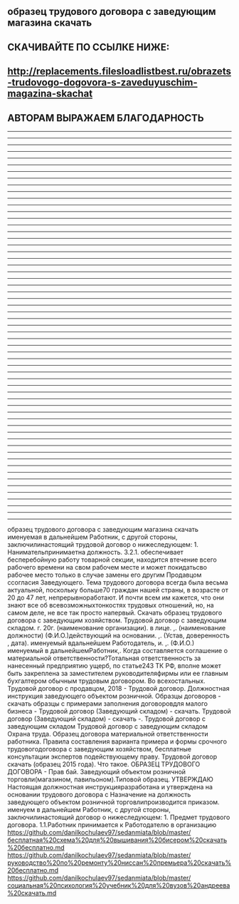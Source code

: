 образец трудового договора с заведующим магазина скачать
--------------------------------------------------
СКАЧИВАЙТЕ ПО ССЫЛКЕ НИЖЕ:
--------------------------------------------------
http://replacements.filesloadlistbest.ru/obrazets-trudovogo-dogovora-s-zaveduyuschim-magazina-skachat
--------------------------------------------------
АВТОРАМ ВЫРАЖАЕМ БЛАГОДАРНОСТЬ
--------------------------------------------------
--------------------------------------------------
--------------------------------------------------
--------------------------------------------------
--------------------------------------------------
--------------------------------------------------
--------------------------------------------------
--------------------------------------------------
--------------------------------------------------
--------------------------------------------------
--------------------------------------------------
--------------------------------------------------
--------------------------------------------------
--------------------------------------------------
--------------------------------------------------
--------------------------------------------------
--------------------------------------------------
--------------------------------------------------
--------------------------------------------------
--------------------------------------------------
--------------------------------------------------
--------------------------------------------------
--------------------------------------------------
--------------------------------------------------
--------------------------------------------------
--------------------------------------------------
--------------------------------------------------
--------------------------------------------------
--------------------------------------------------
--------------------------------------------------
--------------------------------------------------
--------------------------------------------------
--------------------------------------------------
--------------------------------------------------
--------------------------------------------------
--------------------------------------------------
--------------------------------------------------
--------------------------------------------------
--------------------------------------------------
--------------------------------------------------
--------------------------------------------------
--------------------------------------------------
--------------------------------------------------
--------------------------------------------------
--------------------------------------------------
--------------------------------------------------
--------------------------------------------------
--------------------------------------------------
--------------------------------------------------
--------------------------------------------------
--------------------------------------------------
--------------------------------------------------
--------------------------------------------------
--------------------------------------------------
--------------------------------------------------
--------------------------------------------------
--------------------------------------------------
--------------------------------------------------
--------------------------------------------------
--------------------------------------------------
образец трудового договора с заведующим магазина скачать именуемая в дальнейшем Работник, с другой стороны, заключилинастоящий трудовой договор о нижеследующем: 1. Нанимательпринимаетна должность. 3.2.1. обеспечивает бесперебойную работу товарной секции, находится втечение всего рабочего времени на свом рабочем месте и может покидатьсво рабочее место только в случае замены его другим Продавцом ссогласия Заведующего. Тема трудового договора всегда была весьма актуальной, поскольку больше70 граждан нашей страны, в возрасте от 20 до 47 лет, непрерывноработают. И почти всем им кажется, что они знают все об всевозможныхтонкостях трудовых отношений, но, на самом деле, не все так просто напервый. Скачать образец трудового договора с заведующим хозяйством. Трудовой договор с заведующим складом. г. 20г. (наименование организации). в лице. ,. (наименование должности) (Ф.И.О.)действующий на основании. ,. (Устав, доверенность , дата). именуемый вдальнейшем Работодатель, и. ,. (Ф.И.О.) именуемый в дальнейшемРаботник,. Когда составляется соглашение о материальной ответственности?Тотальная ответственность за нанесенный предприятию ущерб, по статье243 ТК РФ, вполне может быть закреплена за заместителем руководителяфирмы или ее главным бухгалтером обычным трудовым договором. Во всехостальных. Трудовой договор с продавцом, 2018 - Трудовой договор. Должностная инструкция заведующего объектом розничной. Образцы договоров - скачать образцы с примерами заполнения договоровдля малого бизнеса - Трудовой договор (Заведующий складом) - скачать. Трудовой договор (Заведующий складом) - скачать -. Трудовой договор с заведующим складом
Трудовой договор с заведующим складом  Охрана труда. Образец договора материальной ответственности работника. Правила составления варианта примера и формы срочного трудовогодоговора с заведующим хозяйством, бесплатные консультации экспертов подействующему праву. Трудовой договор скачать (образец 2015 года). Что такое. ОБРАЗЕЦ ТРУДОВОГО ДОГОВОРА - Прав бай. Заведующий объектом розничной торговли(магазином, павильоном).Типовой образец. УТВЕРЖДАЮ  Настоящая должностная инструкцияразработана и утверждена на основании трудового договора с Назначение на должность заведующего объектом розничной торговлипроизводится приказом. именуем в дальнейшем Работник, с другой стороны, заключилинастоящий договор о нижеследующем: 1. Предмет трудового договора. 1.1.Работник принимается к Работодателю в организацию
https://github.com/danilkochulaev97/sedanmiata/blob/master/бесплатная%20схема%20для%20вышивания%20бисером%20скачать%20бесплатно.md
https://github.com/danilkochulaev97/sedanmiata/blob/master/руководство%20по%20ремонту%20ниссан%20премьера%20скачать%20бесплатно.md
https://github.com/danilkochulaev97/sedanmiata/blob/master/социальная%20психология%20учебник%20для%20вузов%20андреева%20скачать.md